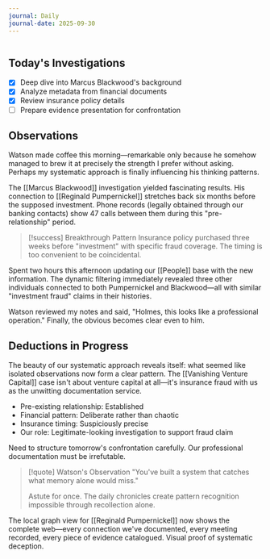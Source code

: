 ```yaml
---
journal: Daily
journal-date: 2025-09-30
---
```

```calendar-nav
```

## Today's Investigations

- [x] Deep dive into Marcus Blackwood's background
- [x] Analyze metadata from financial documents
- [x] Review insurance policy details
- [ ] Prepare evidence presentation for confrontation

## Observations

Watson made coffee this morning—remarkable only because he somehow managed to brew it at precisely the strength I prefer without asking. Perhaps my systematic approach is finally influencing his thinking patterns.

The [[Marcus Blackwood]] investigation yielded fascinating results. His connection to [[Reginald Pumpernickel]] stretches back six months before the supposed investment. Phone records (legally obtained through our banking contacts) show 47 calls between them during this "pre-relationship" period.

> [!success] Breakthrough Pattern Insurance policy purchased three weeks before "investment" with specific fraud coverage. The timing is too convenient to be coincidental.

Spent two hours this afternoon updating our [[People]] base with the new information. The dynamic filtering immediately revealed three other individuals connected to both Pumpernickel and Blackwood—all with similar "investment fraud" claims in their histories.

Watson reviewed my notes and said, "Holmes, this looks like a professional operation." Finally, the obvious becomes clear even to him.

## Deductions in Progress

The beauty of our systematic approach reveals itself: what seemed like isolated observations now form a clear pattern. The [[Vanishing Venture Capital]] case isn't about venture capital at all—it's insurance fraud with us as the unwitting documentation service.

- Pre-existing relationship: Established
- Financial pattern: Deliberate rather than chaotic
- Insurance timing: Suspiciously precise
- Our role: Legitimate-looking investigation to support fraud claim

Need to structure tomorrow's confrontation carefully. Our professional documentation must be irrefutable.

> [!quote] Watson's Observation "You've built a system that catches what memory alone would miss."
> 
> Astute for once. The daily chronicles create pattern recognition impossible through recollection alone.

The local graph view for [[Reginald Pumpernickel]] now shows the complete web—every connection we've documented, every meeting recorded, every piece of evidence catalogued. Visual proof of systematic deception.
